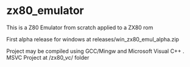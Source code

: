 # zx80_emulator
This is a Z80 Emulator from scratch applied to a ZX80 rom 

First alpha release for windows at releases/win_zx80_emul_alpha.zip

Project may be compiled using GCC/Mingw and Microsoft Visual C++
. MSVC Project at /zx80_vc/ folder
